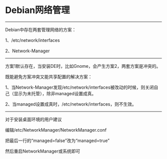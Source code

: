 # Debian网络管理

---

Debian中存在两套管理网络的方案：

1、/etc/network/interfaces

2、Network-Manager

---

方案1默认存在，当安装DE时，比如Gnome，会产生方案2，两套方案是冲突的。

既能避免方案冲突又能共享配置的解决方案：

1、当Network-Manager发现/etc/network/interfaces被改动的时候，则关闭自己（显示为未托管），除非managed设置成真。

2、当managed设置成真时，/etc/network/interfaces，则不生效。

---

对于安装桌面环境的用户建议

编辑/etc/NetworkManager/NetworkManager.conf

把最后一行的“managed=false”改为“managed=true”

然后重启NetworkManager或系统即可